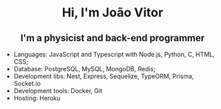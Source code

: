 <h1 align="center">Hi, I'm João Vitor</h1>
<h2 align="center">I'm a physicist and back-end programmer</h2>

- Languages: JavaScript and Typescript with Node.js, Python, C, HTML, CSS;
- Database: PostgreSQL, MySQL, MongoDB, Redis;
- Development libs: Nest, Express, Sequelize, TypeORM, Prisma, Socket.io
- Development tools: Docker, Git
- Hosting: Heroku
